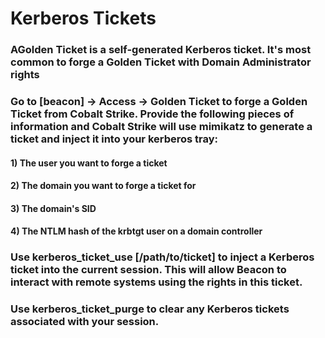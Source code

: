 # Kerberos Tickets

### AGolden Ticket is a self-generated Kerberos ticket. It's most common to forge a Golden Ticket with Domain Administrator rights

### Go to [beacon] -> Access -> Golden Ticket to forge a Golden Ticket from Cobalt Strike. Provide the following pieces of information and Cobalt Strike will use mimikatz to generate a ticket and inject it into your kerberos tray:

#### 1) The user you want to forge a ticket

#### 2) The domain you want to forge a ticket for

#### 3) The domain's SID

#### 4) The NTLM hash of the krbtgt user on a domain controller

### Use kerberos_ticket_use [/path/to/ticket] to inject a Kerberos ticket into the current session. This will allow Beacon to interact with remote systems using the rights in this ticket.

### Use kerberos_ticket_purge to clear any Kerberos tickets associated with your session.
